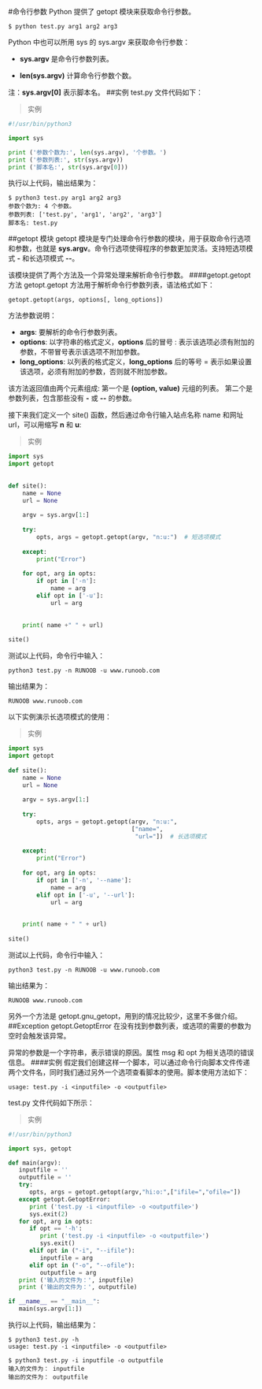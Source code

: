 #命令行参数
Python 提供了 getopt 模块来获取命令行参数。
```
$ python test.py arg1 arg2 arg3
```
Python 中也可以所用 sys 的 sys.argv 来获取命令行参数：
* **sys.argv** 是命令行参数列表。

* **len(sys.argv)** 计算命令行参数个数。

注：**sys.argv[0]** 表示脚本名。
##实例
test.py 文件代码如下：
>实例
```python
#!/usr/bin/python3

import sys

print ('参数个数为:', len(sys.argv), '个参数。')
print ('参数列表:', str(sys.argv))
print ('脚本名:', str(sys.argv[0]))
```
执行以上代码，输出结果为：
```
$ python3 test.py arg1 arg2 arg3
参数个数为: 4 个参数。
参数列表: ['test.py', 'arg1', 'arg2', 'arg3']
脚本名: test.py
```
##getopt 模块
getopt 模块是专门处理命令行参数的模块，用于获取命令行选项和参数，也就是 **sys.argv**。命令行选项使得程序的参数更加灵活。支持短选项模式 **-** 和长选项模式 **--**。

该模块提供了两个方法及一个异常处理来解析命令行参数。
####getopt.getopt 方法
getopt.getopt 方法用于解析命令行参数列表，语法格式如下：
```
getopt.getopt(args, options[, long_options])
```
方法参数说明：

* **args**: 要解析的命令行参数列表。
* **options**: 以字符串的格式定义，**options** 后的冒号 : 表示该选项必须有附加的参数，不带冒号表示该选项不附加参数。
* **long_options**: 以列表的格式定义，**long_options** 后的等号 = 表示如果设置该选项，必须有附加的参数，否则就不附加参数。

该方法返回值由两个元素组成: 第一个是 **(option, value)** 元组的列表。 第二个是参数列表，包含那些没有 **-** 或 **--** 的参数。

接下来我们定义一个 site() 函数，然后通过命令行输入站点名称 name 和网址 url，可以用缩写 **n** 和 **u**:
>实例
```python
import sys
import getopt
 
 
def site():
    name = None
    url = None
 
    argv = sys.argv[1:]
 
    try:
        opts, args = getopt.getopt(argv, "n:u:")  # 短选项模式
     
    except:
        print("Error")
 
    for opt, arg in opts:
        if opt in ['-n']:
            name = arg
        elif opt in ['-u']:
            url = arg
     
 
    print( name +" " + url)
 
site()
```
测试以上代码，命令行中输入：
```
python3 test.py -n RUNOOB -u www.runoob.com
```
输出结果为：
```
RUNOOB www.runoob.com
```
以下实例演示长选项模式的使用：
>实例
```python
import sys
import getopt
 
def site():
    name = None
    url = None
 
    argv = sys.argv[1:]
 
    try:
        opts, args = getopt.getopt(argv, "n:u:",  
                                   ["name=",
                                    "url="])  # 长选项模式
     
    except:
        print("Error")
 
    for opt, arg in opts:
        if opt in ['-n', '--name']:
            name = arg
        elif opt in ['-u', '--url']:
            url = arg
     
 
    print( name + " " + url)
 
site()
```

测试以上代码，命令行中输入：
```
python3 test.py -n RUNOOB -u www.runoob.com
```
输出结果为：
```
RUNOOB www.runoob.com
```

另外一个方法是 getopt.gnu_getopt，用到的情况比较少，这里不多做介绍。
##Exception getopt.GetoptError
在没有找到参数列表，或选项的需要的参数为空时会触发该异常。

异常的参数是一个字符串，表示错误的原因。属性 msg 和 opt 为相关选项的错误信息。
####实例
假定我们创建这样一个脚本，可以通过命令行向脚本文件传递两个文件名，同时我们通过另外一个选项查看脚本的使用。脚本使用方法如下：
```
usage: test.py -i <inputfile> -o <outputfile>
```
test.py 文件代码如下所示：
>实例
```python
#!/usr/bin/python3

import sys, getopt

def main(argv):
   inputfile = ''
   outputfile = ''
   try:
      opts, args = getopt.getopt(argv,"hi:o:",["ifile=","ofile="])
   except getopt.GetoptError:
      print ('test.py -i <inputfile> -o <outputfile>')
      sys.exit(2)
   for opt, arg in opts:
      if opt == '-h':
         print ('test.py -i <inputfile> -o <outputfile>')
         sys.exit()
      elif opt in ("-i", "--ifile"):
         inputfile = arg
      elif opt in ("-o", "--ofile"):
         outputfile = arg
   print ('输入的文件为：', inputfile)
   print ('输出的文件为：', outputfile)

if __name__ == "__main__":
   main(sys.argv[1:])
```
执行以上代码，输出结果为：
```
$ python3 test.py -h
usage: test.py -i <inputfile> -o <outputfile>

$ python3 test.py -i inputfile -o outputfile
输入的文件为： inputfile
输出的文件为： outputfile
```